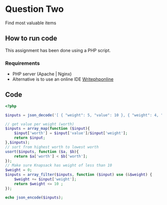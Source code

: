 # Question Two

Find most valuable items 

## How to run code

This assignment has been done using a PHP script.

### Requirements

- PHP server (Apache | Nginx)
- Alternative is to use an online IDE [Writephponline](http://www.writephponline.com) 

## Code

```php
<?php

$inputs = json_decode('[ { "weight": 5, "value": 10 }, { "weight": 4, "value": 40 }, { "weight": 6, "value": 30 }, { "weight": 4, "value": 50 } ]',true);

// get value per weight (worth)
$inputs = array_map(function ($input){
    $input['worth'] = $input['value']/$input['weight'];
    return $input;
},$inputs);
// sort from highest worth to lowest worth
usort($inputs, function ($a, $b){
    return $a['worth'] < $b['worth'];
});
// Make sure Knapsack has weight of less than 10
$weight = 0;
$inputs = array_filter($inputs, function ($input) use (&$weight) {
    $weight += $input['weight'];
    return $weight <= 10 ;
});

echo json_encode($inputs);

```